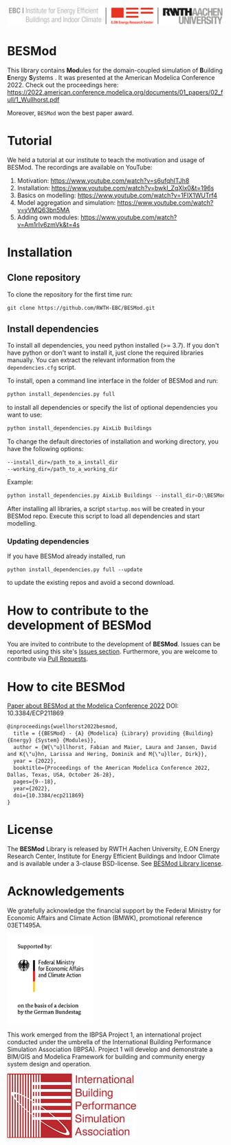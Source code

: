 ![E.ON EBC RWTH Aachen University](./BESMod/Resources/Images/EBC_Logo.png)

# BESMod

This library contains **Mod**ules for the domain-coupled simulation of **B**uilding **E**nergy **S**ystems .
It was presented at the American Modelica Conference 2022. Check out the proceedings here: https://2022.american.conference.modelica.org/documents/01_papers/02_full/1_Wullhorst.pdf

Moreover, `BESMod` won the best paper award.

# Tutorial

We held a tutorial at our institute to teach the motivation and usage of BESMod.
The recordings are available on YouTube:
1. Motivation: https://www.youtube.com/watch?v=s6ufqhITJh8
2. Installation: https://www.youtube.com/watch?v=bwkI_ZqXlx0&t=196s
3. Basics on modelling: https://www.youtube.com/watch?v=1FIX1WUTrf4
4. Model aggregation and simulation: https://www.youtube.com/watch?v=yVMQ63bn5MA
5. Adding own modules: https://www.youtube.com/watch?v=Am1rIv6zmVk&t=4s

# Installation

## Clone repository

To clone the repository for the first time run:

```
git clone https://github.com/RWTH-EBC/BESMod.git
```

## Install dependencies

To install all dependencies, you need python installed (>= 3.7). 
If you don't have python or don't want to install it, just clone the required libraries manually. 
You can extract the relevant information from the `dependencies.cfg` script.

To install, open a command line interface in the folder of BESMod and run:
```python
python install_dependencies.py full
```
to install all dependencies or specify the list of optional dependencies you want to use:
```python
python install_dependencies.py AixLib Buildings
```
To change the default directories of installation and working directory, you have the following options:
```
--install_dir=/path_to_a_install_dir
--working_dir=/path_to_a_working_dir
```
Example:
```python
python install_dependencies.py AixLib Buildings --install_dir=D:\BESMod_install --working_dir=D:\BESMod_cwd
```
After installing all libraries, a script `startup.mos` will be created in your BESMod repo.
Execute this script to load all dependencies and start modelling.

### Updating dependencies

If you have BESMod already installed, run  

```
python install_dependencies.py full --update
```
to update the existing repos and avoid a second download.

# How to contribute to the development of BESMod

You are invited to contribute to the development of **BESMod**.
Issues can be reported using this site's [Issues section](https://github.com/RWTH-EBC/BESMod/issues).
Furthermore, you are welcome to contribute via [Pull Requests](https://github.com/RWTH-EBC/BESMod/pulls).

# How to cite BESMod

[Paper about BESMod at the Modelica Conference 2022](https://2022.american.conference.modelica.org/documents/01_papers/02_full/1_Wullhorst.pdf) 
DOI:  10.3384/ECP211869

```
@inproceedings{wuellhorst2022besmod,
  title = {{BESMod} - {A} {Modelica} {Library} providing {Building} {Energy} {System} {Modules}},
  author = {W{\"u}llhorst, Fabian and Maier, Laura and Jansen, David and K{\"u}hn, Larissa and Hering, Dominik and M{\"u}ller, Dirk}},
  year = {2022},
  booktitle={Proceedings of the American Modelica Conference 2022, Dallas, Texas, USA, October 26-28},
  pages={9--18},
  year={2022},
  doi={10.3384/ecp211869}
}
```

# License

The **BESMod** Library is released by RWTH Aachen University, E.ON Energy Research Center, Institute for Energy Efficient Buildings and Indoor Climate and is available under a 3-clause BSD-license.
See [BESMod Library license](License).

# Acknowledgements

We gratefully acknowledge the financial support by the Federal Ministry for Economic Affairs and Climate Action (BMWK), promotional reference 03ET1495A.

<img src="./BESMod/Resources/Images/BMWK_logo.png" alt="BMWK" width="200"/>

This work emerged from the IBPSA Project 1, an international project conducted under the umbrella of the International Building Performance Simulation Association (IBPSA). Project 1 will develop and demonstrate a BIM/GIS and Modelica Framework for building and community energy system design and operation.

![IBPSA](./BESMod/Resources/Images/IBPSA-logo-text.png)
